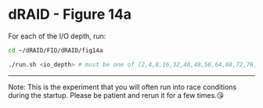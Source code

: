 # dRAID - Figure 14a

For each of the I/O depth, run:
```Bash
cd ~/dRAID/FIO/dRAID/fig14a

./run.sh <io_depth> # must be one of [2,4,8,16,32,40,48,56,64,68,72,76,80,88,104,128]
```
***
Note: This is the experiment that you will often run into race conditions during the startup. Please be patient and rerun it for a few times.:kissing_heart: